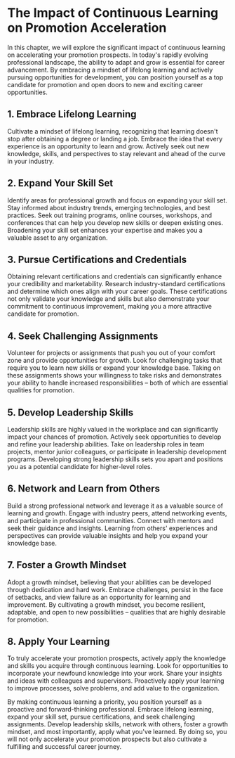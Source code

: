# The Impact of Continuous Learning on Promotion Acceleration

In this chapter, we will explore the significant impact of continuous learning on accelerating your promotion prospects. In today's rapidly evolving professional landscape, the ability to adapt and grow is essential for career advancement. By embracing a mindset of lifelong learning and actively pursuing opportunities for development, you can position yourself as a top candidate for promotion and open doors to new and exciting career opportunities.

## 1\. Embrace Lifelong Learning

Cultivate a mindset of lifelong learning, recognizing that learning doesn't stop after obtaining a degree or landing a job. Embrace the idea that every experience is an opportunity to learn and grow. Actively seek out new knowledge, skills, and perspectives to stay relevant and ahead of the curve in your industry.

## 2\. Expand Your Skill Set

Identify areas for professional growth and focus on expanding your skill set. Stay informed about industry trends, emerging technologies, and best practices. Seek out training programs, online courses, workshops, and conferences that can help you develop new skills or deepen existing ones. Broadening your skill set enhances your expertise and makes you a valuable asset to any organization.

## 3\. Pursue Certifications and Credentials

Obtaining relevant certifications and credentials can significantly enhance your credibility and marketability. Research industry-standard certifications and determine which ones align with your career goals. These certifications not only validate your knowledge and skills but also demonstrate your commitment to continuous improvement, making you a more attractive candidate for promotion.

## 4\. Seek Challenging Assignments

Volunteer for projects or assignments that push you out of your comfort zone and provide opportunities for growth. Look for challenging tasks that require you to learn new skills or expand your knowledge base. Taking on these assignments shows your willingness to take risks and demonstrates your ability to handle increased responsibilities – both of which are essential qualities for promotion.

## 5\. Develop Leadership Skills

Leadership skills are highly valued in the workplace and can significantly impact your chances of promotion. Actively seek opportunities to develop and refine your leadership abilities. Take on leadership roles in team projects, mentor junior colleagues, or participate in leadership development programs. Developing strong leadership skills sets you apart and positions you as a potential candidate for higher-level roles.

## 6\. Network and Learn from Others

Build a strong professional network and leverage it as a valuable source of learning and growth. Engage with industry peers, attend networking events, and participate in professional communities. Connect with mentors and seek their guidance and insights. Learning from others' experiences and perspectives can provide valuable insights and help you expand your knowledge base.

## 7\. Foster a Growth Mindset

Adopt a growth mindset, believing that your abilities can be developed through dedication and hard work. Embrace challenges, persist in the face of setbacks, and view failure as an opportunity for learning and improvement. By cultivating a growth mindset, you become resilient, adaptable, and open to new possibilities – qualities that are highly desirable for promotion.

## 8\. Apply Your Learning

To truly accelerate your promotion prospects, actively apply the knowledge and skills you acquire through continuous learning. Look for opportunities to incorporate your newfound knowledge into your work. Share your insights and ideas with colleagues and supervisors. Proactively apply your learning to improve processes, solve problems, and add value to the organization.

By making continuous learning a priority, you position yourself as a proactive and forward-thinking professional. Embrace lifelong learning, expand your skill set, pursue certifications, and seek challenging assignments. Develop leadership skills, network with others, foster a growth mindset, and most importantly, apply what you've learned. By doing so, you will not only accelerate your promotion prospects but also cultivate a fulfilling and successful career journey.
